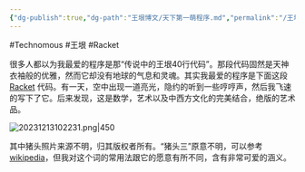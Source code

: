 ```yaml
---
{"dg-publish":true,"dg-path":"王垠博文/天下第一萌程序.md","permalink":"/王垠博文/天下第一萌程序/","created":"2023-12-13T10:22:07.000+08:00","updated":"2023-12-13T10:23:42.000+08:00"}
---
```


#Technomous #王垠 #Racket 

很多人都以为我最爱的程序是那“传说中的王垠40行代码”。那段代码固然是天神衣袖般的优雅，然而它却没有地球的气息和灵魂。其实我最爱的程序是下面这段 [Racket](https://racket-lang.org/) 代码。有一天，空中出现一道亮光，隐约的听到一些哼哼声，然后我飞速的写下了它。后来发现，这是数学，艺术以及中西方文化的完美结合，绝版的艺术品。

![20231213102231.png|450](/img/user/0.Asset/resource/20231213102231.png)

其中猪头照片来源不明，归其版权者所有。“猪头三”原意不明，可以参考 [wikipedia](https://zh.wikipedia.org/wiki/%E7%8C%AA%E5%A4%B4%E4%B8%89)，但我对这个词的常用法跟它的愿意有所不同，含有非常可爱的涵义。